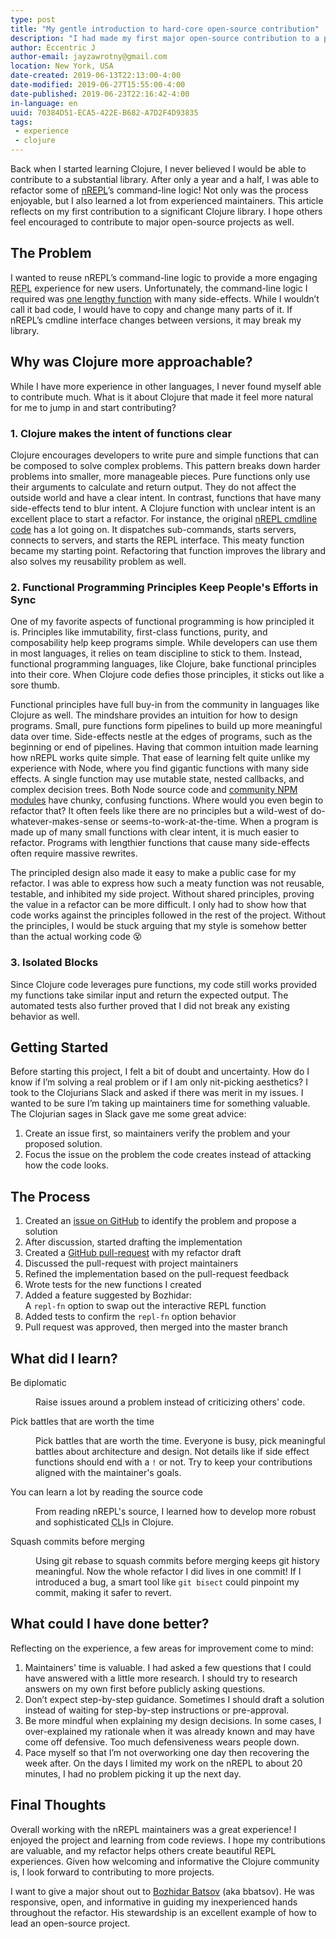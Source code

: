 ```yaml
---
type: post
title: "My gentle introduction to hard-core open-source contribution"
description: "I had made my first major open-source contribution to a popular Clojure library. Learn from my experience and start contributing!"
author: Eccentric J
author-email: jayzawrotny@gmail.com
location: New York, USA
date-created: 2019-06-13T22:13:00-4:00
date-modified: 2019-06-27T15:55:00-4:00
date-published: 2019-06-23T22:16:42-4:00
in-language: en
uuid: 70384D51-ECA5-422E-B682-A7D2F4D93835
tags:
 - experience
 - clojure
---
```

Back when I started learning Clojure, I never believed I would be able to contribute to a substantial library. After only a year and a half, I was able to refactor some of <a href="https://nrepl.org/">nREPL</a>’s command-line logic! Not only was the process enjoyable, but I also learned a lot from experienced maintainers. This article reflects on my first contribution to a significant Clojure library. I hope others feel encouraged to contribute to major open-source projects as well.


## The Problem

I wanted to reuse nREPL’s command-line logic to provide a more engaging <abbr title="Read-Eval-Print-Loop" class="initialism">REPL</abbr> experience for new users.  Unfortunately, the command-line logic I required was [one lengthy function](https://github.com/nrepl/nrepl/blob/054be705c057d352c4eddfceb68fc0c0c17e25aa/src/clojure/nrepl/cmdline.clj#L242) with many side-effects.  While I wouldn’t call it bad code, I would have to copy and change many parts of it.  If nREPL’s cmdline interface changes between versions, it may break my library.


## Why was Clojure more approachable?

While I have more experience in other languages, I never found myself able to contribute much.  What is it about Clojure that made it feel more natural for me to jump in and start contributing?

### 1. Clojure makes the intent of functions clear

Clojure encourages developers to write pure and simple functions that can be composed to solve complex problems.  This pattern breaks down harder problems into smaller, more manageable pieces.  Pure functions only use their arguments to calculate and return output.  They do not affect the outside world and have a clear intent.  In contrast, functions that have many side-effects tend to blur intent.  A Clojure function with unclear intent is an excellent place to start a refactor.  For instance, the original [nREPL cmdline code](https://github.com/nrepl/nrepl/blob/054be705c057d352c4eddfceb68fc0c0c17e25aa/src/clojure/nrepl/cmdline.clj#L242) has a lot going on.  It dispatches sub-commands, starts servers, connects to servers, and starts the REPL interface.  This meaty function became my starting point.  Refactoring that function improves the library and also solves my reusability problem as well.

### 2. Functional Programming Principles Keep People's Efforts in Sync

One of my favorite aspects of functional programming is how principled it is. Principles like immutability, first-class functions, purity, and composability help keep programs simple. While developers can use them in most languages, it relies on team discipline to stick to them. Instead, functional programming languages, like Clojure, bake functional principles into their core. When Clojure code defies those principles, it sticks out like a sore thumb.

Functional principles have full buy-in from the community in languages like Clojure as well.  The mindshare provides an intuition for how to design programs.  Small, pure functions form pipelines to build up more meaningful data over time.  Side-effects nestle at the edges of programs, such as the beginning or end of pipelines.  Having that common intuition made learning how nREPL works quite simple.  That ease of learning felt quite unlike my experience with Node, where you find gigantic functions with many side effects.  A single function may use mutable state, nested callbacks, and complex decision trees.  Both Node source code and [community NPM modules](https://github.com/auth0/node-jsonwebtoken/blob/master/verify.js#L18) have chunky, confusing functions.  Where would you even begin to refactor that?  It often feels like there are no principles but a wild-west of do-whatever-makes-sense or seems-to-work-at-the-time.  When a program is made up of many small functions with clear intent, it is much easier to refactor.  Programs with lengthier functions that cause many side-effects often require massive rewrites.


The principled design also made it easy to make a public case for my refactor.  I was able to express how such a meaty function was not reusable, testable, and inhibited my side project.  Without shared principles, proving the value in a refactor can be more difficult.  I only had to show how that code works against the principles followed in the rest of the project.  Without the principles, I would be stuck arguing that my style is somehow better than the actual working code :dizzy_face:

### 3. Isolated Blocks

Since Clojure code leverages pure functions, my code still works provided my functions take similar input and return the expected output.  The automated tests also further proved that I did not break any existing behavior as well.


## Getting Started

Before starting this project, I felt a bit of doubt and uncertainty.  How do I know if I’m solving a real problem or if I am only nit-picking aesthetics?  I took to the Clojurians Slack and asked if there was merit in my issues.  I wanted to be sure I’m taking up maintainers time for something valuable.
The Clojurian sages in Slack gave me some great advice:

1. Create an issue first, so maintainers verify the problem and your proposed solution.
2. Focus the issue on the problem the code creates instead of attacking how the code looks.


## The Process

1. Created an [issue on GitHub](https://github.com/nrepl/nrepl/issues/108) to identify the problem and propose a solution
2. After discussion, started drafting the implementation
3. Created a [GitHub pull-request](https://github.com/nrepl/nrepl/pull/116) with my refactor draft
4. Discussed the pull-request with project maintainers
5. Refined the implementation based on the pull-request feedback
6. Wrote tests for the new functions I created
7. Added a feature suggested by Bozhidar: <br /> A `repl-fn` option to swap out the interactive REPL function
8. Added tests to confirm the `repl-fn` option behavior
9. Pull request was approved, then merged into the master branch


## What did I learn?

<dl class="dl--title-size_3 dl--title-mb_1 ml-3">
  <dt>Be diplomatic</dt>
  <dd><p>Raise issues around a problem instead of criticizing others' code.</p></dd>

  <dt>Pick battles that are worth the time</dt>
  <dd>
    <p>
      Pick battles that are worth the time.  Everyone is busy, pick meaningful battles about architecture and design.  Not details like if side effect functions should end with a <code>!</code> or not.  Try to keep your contributions aligned with the maintainer's goals.
    </p>
  </dd>

  <dt>You can learn a lot by reading the source code</dt>
  <dd><p>From reading nREPL's source, I learned how to develop more robust and sophisticated <abbr title="Command Line Interface" class="initialism">CLI</abbr>s in Clojure.</p></dd>

  <dt>Squash commits before merging</dt>
  <dd>
    <p>
      Using git rebase to squash commits before merging keeps git history meaningful.  Now the whole refactor I did lives in one commit!  If I introduced a bug, a smart tool like <code>git bisect</code> could pinpoint my commit, making it safer to revert.
    </p>
  </dd>
</dl>


## What could I have done better?

Reflecting on the experience, a few areas for improvement come to mind:

1. Maintainers' time is valuable. I had asked a few questions that I could have answered with a little more research. I should try to research answers on my own first before publicly asking questions.
2. Don’t expect step-by-step guidance. Sometimes I should draft a solution instead of waiting for step-by-step instructions or pre-approval.
3. Be more mindful when explaining my design decisions. In some cases, I over-explained my rationale when it was already known and may have come off defensive. Too much defensiveness wears people down.
4. Pace myself so that I’m not overworking one day then recovering the week after. On the days I limited my work on the nREPL to about 20 minutes, I had no problem picking it up the next day.


## Final Thoughts

Overall working with the nREPL maintainers was a great experience!  I enjoyed the project and learning from code reviews.  I hope my contributions are valuable, and my refactor helps others create beautiful REPL experiences.  Given how welcoming and informative the Clojure community is, I look forward to contributing to more projects.

I want to give a major shout out to [Bozhidar Batsov](https://metaredux.com/) (aka bbatsov).  He was responsive, open, and informative in guiding my inexperienced hands throughout the refactor. His stewardship is an excellent example of how to lead an open-source project.

